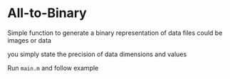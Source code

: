 # All-to-Binary

Simple function to generate a binary representation of data files
could be images or data

you simply state the precision of data dimensions and values

Run `main.m` and follow example

